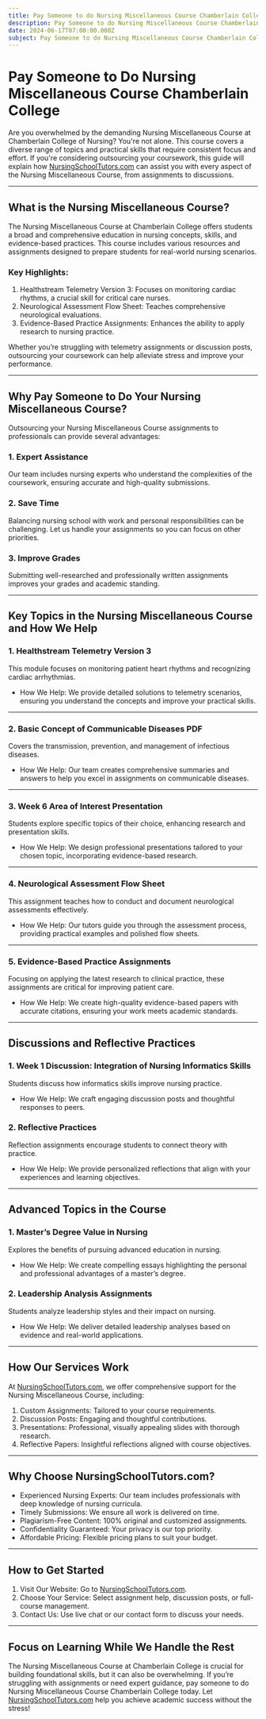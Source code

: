 ```yaml
---
title: Pay Someone to do Nursing Miscellaneous Course Chamberlain College
description: Pay Someone to do Nursing Miscellaneous Course Chamberlain College
date: 2024-06-17T07:00:00.000Z
subject: Pay Someone to do Nursing Miscellaneous Course Chamberlain College
---
```


# Pay Someone to Do Nursing Miscellaneous Course Chamberlain College

Are you overwhelmed by the demanding Nursing Miscellaneous Course at Chamberlain College of Nursing? You're not alone. This course covers a diverse range of topics and practical skills that require consistent focus and effort. If you're considering outsourcing your coursework, this guide will explain how [NursingSchoolTutors.com](https://nursingschooltutors.com/) can assist you with every aspect of the Nursing Miscellaneous Course, from assignments to discussions.

***

## What is the Nursing Miscellaneous Course?

The Nursing Miscellaneous Course at Chamberlain College offers students a broad and comprehensive education in nursing concepts, skills, and evidence-based practices. This course includes various resources and assignments designed to prepare students for real-world nursing scenarios.

### Key Highlights:

1. Healthstream Telemetry Version 3: Focuses on monitoring cardiac rhythms, a crucial skill for critical care nurses.
2. Neurological Assessment Flow Sheet: Teaches comprehensive neurological evaluations.
3. Evidence-Based Practice Assignments: Enhances the ability to apply research to nursing practice.

Whether you’re struggling with telemetry assignments or discussion posts, outsourcing your coursework can help alleviate stress and improve your performance.

***

## Why Pay Someone to Do Your Nursing Miscellaneous Course?

Outsourcing your Nursing Miscellaneous Course assignments to professionals can provide several advantages:

### 1. Expert Assistance

Our team includes nursing experts who understand the complexities of the coursework, ensuring accurate and high-quality submissions.

### 2. Save Time

Balancing nursing school with work and personal responsibilities can be challenging. Let us handle your assignments so you can focus on other priorities.

### 3. Improve Grades

Submitting well-researched and professionally written assignments improves your grades and academic standing.

***

## Key Topics in the Nursing Miscellaneous Course and How We Help

### 1. Healthstream Telemetry Version 3

This module focuses on monitoring patient heart rhythms and recognizing cardiac arrhythmias.

* How We Help: We provide detailed solutions to telemetry scenarios, ensuring you understand the concepts and improve your practical skills.

***

### 2. Basic Concept of Communicable Diseases PDF

Covers the transmission, prevention, and management of infectious diseases.

* How We Help: Our team creates comprehensive summaries and answers to help you excel in assignments on communicable diseases.

***

### 3. Week 6 Area of Interest Presentation

Students explore specific topics of their choice, enhancing research and presentation skills.

* How We Help: We design professional presentations tailored to your chosen topic, incorporating evidence-based research.

***

### 4. Neurological Assessment Flow Sheet

This assignment teaches how to conduct and document neurological assessments effectively.

* How We Help: Our tutors guide you through the assessment process, providing practical examples and polished flow sheets.

***

### 5. Evidence-Based Practice Assignments

Focusing on applying the latest research to clinical practice, these assignments are critical for improving patient care.

* How We Help: We create high-quality evidence-based papers with accurate citations, ensuring your work meets academic standards.

***

## Discussions and Reflective Practices

### 1. Week 1 Discussion: Integration of Nursing Informatics Skills

Students discuss how informatics skills improve nursing practice.

* How We Help: We craft engaging discussion posts and thoughtful responses to peers.

### 2. Reflective Practices

Reflection assignments encourage students to connect theory with practice.

* How We Help: We provide personalized reflections that align with your experiences and learning objectives.

***

## Advanced Topics in the Course

### 1. Master’s Degree Value in Nursing

Explores the benefits of pursuing advanced education in nursing.

* How We Help: We create compelling essays highlighting the personal and professional advantages of a master’s degree.

### 2. Leadership Analysis Assignments

Students analyze leadership styles and their impact on nursing.

* How We Help: We deliver detailed leadership analyses based on evidence and real-world applications.

***

## How Our Services Work

At [NursingSchoolTutors.com](https://nursingschooltutors.com/), we offer comprehensive support for the Nursing Miscellaneous Course, including:

1. Custom Assignments: Tailored to your course requirements.
2. Discussion Posts: Engaging and thoughtful contributions.
3. Presentations: Professional, visually appealing slides with thorough research.
4. Reflective Papers: Insightful reflections aligned with course objectives.

***

## Why Choose NursingSchoolTutors.com?

* Experienced Nursing Experts: Our team includes professionals with deep knowledge of nursing curricula.
* Timely Submissions: We ensure all work is delivered on time.
* Plagiarism-Free Content: 100% original and customized assignments.
* Confidentiality Guaranteed: Your privacy is our top priority.
* Affordable Pricing: Flexible pricing plans to suit your budget.

***

## How to Get Started

1. Visit Our Website: Go to [NursingSchoolTutors.com](https://nursingschooltutors.com/).
2. Choose Your Service: Select assignment help, discussion posts, or full-course management.
3. Contact Us: Use live chat or our contact form to discuss your needs.

***

## Focus on Learning While We Handle the Rest

The Nursing Miscellaneous Course at Chamberlain College is crucial for building foundational skills, but it can also be overwhelming. If you’re struggling with assignments or need expert guidance, pay someone to do Nursing Miscellaneous Course Chamberlain College today. Let [NursingSchoolTutors.com](https://nursingschooltutors.com/) help you achieve academic success without the stress!
